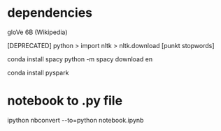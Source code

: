 # dependencies

gloVe 6B (Wikipedia)


[DEPRECATED] python > import nltk > nltk.download [punkt stopwords]

conda install spacy
python -m spacy download en

conda install pyspark


# notebook to .py file
ipython nbconvert --to=python notebook.ipynb
